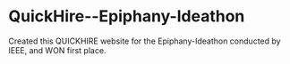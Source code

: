 # QuickHire--Epiphany-Ideathon
Created this QUICKHIRE website for the Epiphany-Ideathon conducted by IEEE, and WON first place.
